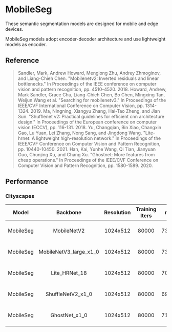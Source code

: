 # MobileSeg

These semantic segmentation models are designed for mobile and edge devices.

MobileSeg models adopt encoder-decoder architecture and use lightweight models as encoder.

## Reference

> Sandler, Mark, Andrew Howard, Menglong Zhu, Andrey Zhmoginov, and Liang-Chieh Chen. "Mobilenetv2: Inverted residuals and linear bottlenecks." In Proceedings of the IEEE conference on computer vision and pattern recognition, pp. 4510-4520. 2018.
> Howard, Andrew, Mark Sandler, Grace Chu, Liang-Chieh Chen, Bo Chen, Mingxing Tan, Weijun Wang et al. "Searching for mobilenetv3." In Proceedings of the IEEE/CVF International Conference on Computer Vision, pp. 1314-1324. 2019.
> Ma, Ningning, Xiangyu Zhang, Hai-Tao Zheng, and Jian Sun. "Shufflenet v2: Practical guidelines for efficient cnn architecture design." In Proceedings of the European conference on computer vision (ECCV), pp. 116-131. 2018.
> Yu, Changqian, Bin Xiao, Changxin Gao, Lu Yuan, Lei Zhang, Nong Sang, and Jingdong Wang. "Lite-hrnet: A lightweight high-resolution network." In Proceedings of the IEEE/CVF Conference on Computer Vision and Pattern Recognition, pp. 10440-10450. 2021.
> Han, Kai, Yunhe Wang, Qi Tian, Jianyuan Guo, Chunjing Xu, and Chang Xu. "Ghostnet: More features from cheap operations." In Proceedings of the IEEE/CVF Conference on Computer Vision and Pattern Recognition, pp. 1580-1589. 2020.

## Performance

### Cityscapes

| Model | Backbone | Resolution | Training Iters | mIoU | mIoU (flip) | mIoU (ms+flip) | Links |
|:-:|:-:|:-:|:-:|:-:|:-:|:-:|:-:|
|MobileSeg|MobileNetV2|1024x512|80000|73.94%|74.32%|75.33%|[model](https://paddleseg.bj.bcebos.com/dygraph/cityscapes/mobileseg_mobilenetv2_cityscapes_1024x512_80k/model.pdparams) \| [log](https://paddleseg.bj.bcebos.com/dygraph/cityscapes/mobileseg_mobilenetv2_cityscapes_1024x512_80k/train.log) \| [vdl](https://paddlepaddle.org.cn/paddle/visualdl/service/app?id=f210c79b6fd52f5135cf2f238e9d678d)|
|MobileSeg|MobileNetV3_large_x1_0|1024x512|80000|73.47%|73.72%|74.70%|[model](https://paddleseg.bj.bcebos.com/dygraph/cityscapes/mobileseg_mobilenetv3_cityscapes_1024x512_80k/model.pdparams) \| [log](https://paddleseg.bj.bcebos.com/dygraph/cityscapes/mobileseg_mobilenetv3_cityscapes_1024x512_80k/train.log) \| [vdl](https://paddlepaddle.org.cn/paddle/visualdl/service/app?id=28c57d0e666337ea98a1046160ef95d2)|
|MobileSeg|Lite_HRNet_18|1024x512|80000|70.75%|71.62%|72.40%|[model](https://paddleseg.bj.bcebos.com/dygraph/cityscapes/mobileseg_litehrnet18_cityscapes_1024x512_80k/model.pdparams) \| [log](https://paddleseg.bj.bcebos.com/dygraph/cityscapes/mobileseg_litehrnet18_cityscapes_1024x512_80k/train.log) \| [vdl](https://www.paddlepaddle.org.cn/paddle/visualdl/service/app/scalar?id=02706145c7c463f3c76a0cb9d54728b8)|
|MobileSeg|ShuffleNetV2_x1_0|1024x512|80000|69.46%|70.00%|70.90%|[model](https://paddleseg.bj.bcebos.com/dygraph/cityscapes/mobileseg_shufflenetv2_cityscapes_1024x512_80k/model.pdparams) \| [log](https://paddleseg.bj.bcebos.com/dygraph/cityscapes/mobileseg_shufflenetv2_cityscapes_1024x512_80k/train.log) \| [vdl](https://paddlepaddle.org.cn/paddle/visualdl/service/app?id=3d83c00cf9b90f2446959e8c97a4fb7a)|
|MobileSeg|GhostNet_x1_0|1024x512|80000|71.88%|72.22%|73.11%|[model](https://paddleseg.bj.bcebos.com/dygraph/cityscapes/mobileseg_ghostnet_cityscapes_1024x512_80k/model.pdparams) \| [log](https://paddleseg.bj.bcebos.com/dygraph/cityscapes/mobileseg_ghostnet_cityscapes_1024x512_80k/train.log) \| [vdl](https://paddlepaddle.org.cn/paddle/visualdl/service/app?id=73a6b325c0ae941a40746d53911c03bc)|
